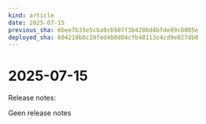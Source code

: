```yaml
---
kind: article
date: 2025-07-15
previous_sha: 6bee7b33e5cba9cb907f3b4286d4bfde99c8005e
deployed_sha: 604218b8c19fed4b0d04cfb48113c4cd9e027db0
---
```


# 2025-07-15

Release notes:

Geen release notes
